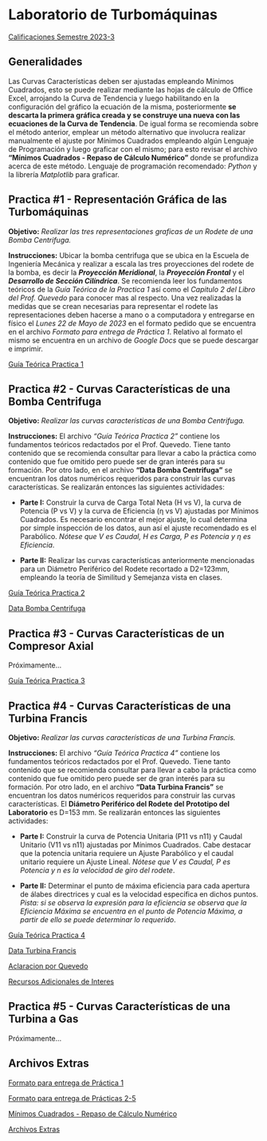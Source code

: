 # Laboratorio de Turbomáquinas

[Calificaciones Semestre 2023-3](https://docs.google.com/spreadsheets/d/1ZyOFwT_QZ7OxS-TdFG1Fh1bo5W3J1qvkMtkczg6BnmA/edit?usp=sharing)

## Generalidades

Las Curvas Características deben ser ajustadas empleando Mínimos Cuadrados, esto se puede realizar mediante las hojas de cálculo de Office Excel, arrojando la Curva de Tendencia y luego habilitando en la configuración del gráfico la ecuación de la misma, posteriormente **se descarta la primera gráfica creada y se construye una nueva con las ecuaciones de la Curva de Tendencia**. De igual forma se recomienda sobre el método anterior, emplear un método alternativo que involucra realizar manualmente el ajuste por Mínimos Cuadrados empleando algún Lenguaje de Programación y luego graficar con el mismo; para esto revisar el archivo **“Mínimos Cuadrados - Repaso de Cálculo Numérico”** donde se profundiza acerca de este método. Lenguaje de programación recomendado: *Python* y la librería *Matplotlib* para graficar.

## Practica #1 - Representación Gráfica de las Turbomáquinas

**Objetivo:** *Realizar las tres representaciones graficas de un Rodete de una Bomba Centrifuga.*

**Instrucciones:** Ubicar la bomba centrifuga que se ubica en la Escuela de Ingeniería Mecánica y realizar a escala las tres proyecciones del rodete de la bomba, es decir la ***Proyección Meridional***, la ***Proyección Frontal*** y el ***Desarrollo de Sección Cilíndrica***. Se recomienda leer los fundamentos teóricos de la *Guía Teórica de la Practica 1* así como el *Capitulo 2 del Libro del Prof. Quevedo* para conocer mas al respecto. Una vez realizadas la medidas que se crean necesarias para representar el rodete las representaciones deben hacerse a mano o a computadora y entregarse en físico el *Lunes 22 de Mayo de 2023* en el formato pedido que se encuentra en el archivo *Formato para entrega de Práctica 1*. Relativo al formato el mismo se encuentra en un archivo de *Google Docs* que se puede descargar e imprimir.

[Guía Teórica Practica 1](https://drive.google.com/file/d/1TpzPuNDRKMo4Mx3l-AJwjIqI4Rrk1fSZ/view?usp=share_link)

## Practica #2 - Curvas Características de una Bomba Centrifuga

**Objetivo:** *Realizar las curvas características de una Bomba Centrifuga.*

**Instrucciones:** El archivo *“Guía Teórica Practica 2”* contiene los fundamentos teóricos redactados por el Prof. Quevedo. Tiene tanto contenido que se recomienda consultar para llevar a cabo la práctica como contenido que fue omitido pero puede ser de gran interés para su formación. Por otro lado, en el archivo **“Data Bomba Centrifuga”** se encuentran los datos numéricos requeridos para construir las curvas características. Se realizarán entonces las siguientes actividades:

* **Parte I:** Construir la curva de Carga Total Neta (H vs V), la curva de Potencia (P vs V) y la curva de Eficiencia (η vs V) ajustadas por Mínimos Cuadrados. Es necesario encontrar el mejor ajuste, lo cual determina por simple inspección de los datos, aun así el ajuste recomendado es el Parabólico. *Nótese que V es Caudal, H es Carga, P es Potencia y η es Eficiencia*.

* **Parte II:** Realizar las curvas características anteriormente mencionadas para un Diámetro Periférico del Rodete recortado a D2=123mm, empleando la teoría de Similitud y Semejanza vista en clases.

[Guía Teórica Practica 2](https://drive.google.com/file/d/1Uow2N96grFP4YzxBbvg5M0M86docu3MT/view?usp=share_link)

[Data Bomba Centrifuga](https://drive.google.com/file/d/1_NrEn8o3u4UAE3GHaxoNAdELWIwUvrMC/view?usp=sharing)

## Practica #3 - Curvas Características de un Compresor Axial

Próximamente...

[Guía Teórica Practica 3](https://drive.google.com/file/d/1wr5IMjI-xOjyM6Y6t9RUrZgTOARnHt6j/view?usp=share_link)

## Practica #4 - Curvas Características de una Turbina Francis

**Objetivo:** *Realizar las curvas características de una Turbina Francis.*

**Instrucciones:** El archivo *“Guía Teórica Practica 4”* contiene los fundamentos teóricos redactados por el Prof. Quevedo. Tiene tanto contenido que se recomienda consultar para llevar a cabo la práctica como contenido que fue omitido pero puede ser de gran interés para su formación. Por otro lado, en el archivo **“Data Turbina Francis”** se encuentran los datos numéricos requeridos para construir las curvas características. El **Diámetro Periférico del Rodete del Prototipo del Laboratorio** es D=153 mm. Se realizarán entonces las siguientes actividades:

* **Parte I:** Construir la curva de Potencia Unitaria (P11 vs n11) y Caudal Unitario (V11 vs n11)  ajustadas por Mínimos Cuadrados. Cabe destacar que la potencia unitaria requiere un Ajuste Parabólico y el caudal unitario requiere un Ajuste Lineal. *Nótese que V es Caudal, P es Potencia y n es la velocidad de giro del rodete*.

* **Parte II:** Determinar el punto de máxima eficiencia para cada apertura de álabes directrices y cual es la velocidad específica en dichos puntos. *Pista: si se observa la expresión para la eficiencia se observa que la Eficiencia Máxima se encuentra en el punto de Potencia Máxima, a partir de ello se puede determinar lo requerido*.

[Guía Teórica Practica 4](https://drive.google.com/file/d/1OxfU1hOOJu2L34yl9S4OIP7scPtBXKJN/view?usp=share_link)

[Data Turbina Francis](https://drive.google.com/file/d/1OCscNwUpO9Pp5Au3M1TuoqCst0OCXMcp/view?usp=sharing)

[Aclaracion por Quevedo](https://drive.google.com/file/d/1cb2WApBQuxZaS08YJ6JJKMxtnCHM7FH_/view?usp=sharing)

[Recursos Adicionales de Interes](https://drive.google.com/drive/folders/1jZZR9ZW-C8WIi6fRTUg3eutkRQ1XcHxI?usp=sharing)

## Practica #5 - Curvas Características de una Turbina a Gas

Próximamente...

## Archivos Extras

[Formato para entrega de Práctica 1](https://docs.google.com/document/d/1gYhGz9Jz_o9-L_e6d9gUFL4t-jTdRnFC/edit?usp=share_link&ouid=100810407302287541575&rtpof=true&sd=true)

[Formato para entrega de Prácticas 2-5](https://docs.google.com/document/d/1jEqshva6qELq1Xc7y1YFCQRg_fc9dqMl/edit?usp=share_link&ouid=100810407302287541575&rtpof=true&sd=true)

[Mínimos Cuadrados - Repaso de Cálculo Numérico](https://drive.google.com/file/d/1E1CEZWLh7dYcm_lLeVU9o2O0N-eZ1-ME/view?usp=share_link)

[Archivos Extras](https://drive.google.com/drive/folders/1kz5qI-tdfK0cHVobLhg5kI7c7FVQ_iZR?usp=share_link)


